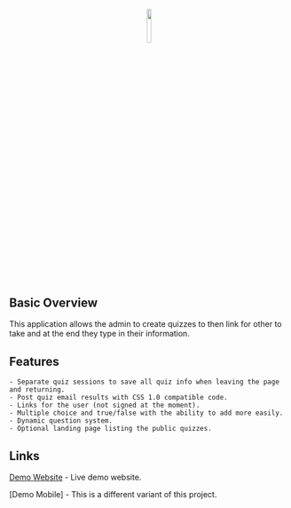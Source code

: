 <p align="center"><img width=12.5% src="https://i.ibb.co/K6RrTjc/logo.png"></p>

## Basic Overview

This application allows the admin to create quizzes to then link for other to take and at the end they type in their information.

## Features

```
- Separate quiz sessions to save all quiz info when leaving the page and returning.
- Post quiz email results with CSS 1.0 compatible code.
- Links for the user (not signed at the moment).
- Multiple choice and true/false with the ability to add more easily.
- Dynamic question system.
- Optional landing page listing the public quizzes.
```

## Links

[Demo Website](https://quiz.cyrexag.com/admin/quizzes) - Live demo website.

[Demo Mobile] - This is a different variant of this project.
